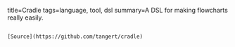 title=Cradle
tags=language, tool, dsl
summary=A DSL for making flowcharts really easily.
~~~~~~

[Source](https://github.com/tangert/cradle)

